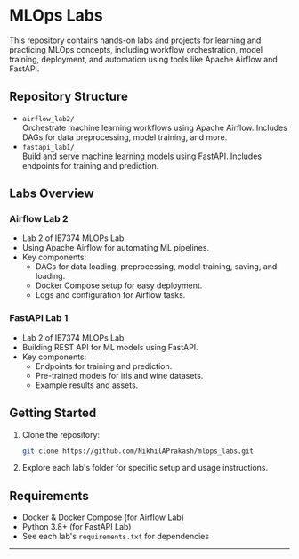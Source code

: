 # MLOps Labs

This repository contains hands-on labs and projects for learning and practicing MLOps concepts, including workflow orchestration, model training, deployment, and automation using tools like Apache Airflow and FastAPI.

## Repository Structure

- `airflow_lab2/`  
  Orchestrate machine learning workflows using Apache Airflow. Includes DAGs for data preprocessing, model training, and more.
- `fastapi_lab1/`  
  Build and serve machine learning models using FastAPI. Includes endpoints for training and prediction.

## Labs Overview

### Airflow Lab 2
- Lab 2 of IE7374 MLOPs Lab
- Using Apache Airflow for automating ML pipelines.
- Key components:
  - DAGs for data loading, preprocessing, model training, saving, and loading.
  - Docker Compose setup for easy deployment.
  - Logs and configuration for Airflow tasks.

### FastAPI Lab 1
- Lab 2 of IE7374 MLOPs Lab
- Building REST API for ML models using FastAPI.
- Key components:
  - Endpoints for training and prediction.
  - Pre-trained models for iris and wine datasets.
  - Example results and assets.

## Getting Started

1. Clone the repository:
   ```sh
   git clone https://github.com/NikhilAPrakash/mlops_labs.git
   ```
2. Explore each lab's folder for specific setup and usage instructions.

## Requirements
- Docker & Docker Compose (for Airflow Lab)
- Python 3.8+ (for FastAPI Lab)
- See each lab's `requirements.txt` for dependencies


---
